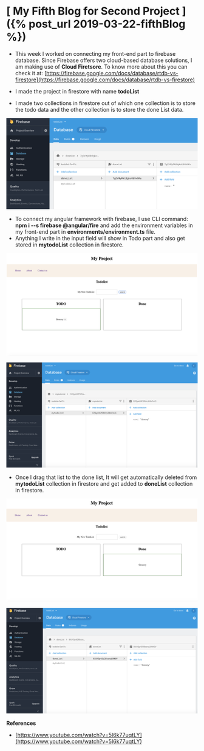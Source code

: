 # [ My Fifth Blog for Second Project ]({% post_url 2019-03-22-fifthBlog %})

- This week I worked on connecting my front-end part to firebase database. Since Firebase offers two cloud-based database solutions, I am making use of **Cloud Firetsore**. To know more about this you can check it at: [https://firebase.google.com/docs/database/rtdb-vs-firestore](https://firebase.google.com/docs/database/rtdb-vs-firestore)

- I made the project in firestore with name **todoList**
- I made two collections in firestore out of which one collection is to store the todo data and the other collection is to store the done List data.

![Image](/Images/image13.png)

- To connect my angular framework with firebase, I use CLI command: **npm i \-\-s firebase @angular/fire** and add the environment variables in my front-end part in **environments/environment.ts** file.
- Anything I write in the input field will show in Todo part and also get stored in **mytodoList** collection in firestore.

![Image](/Images/image14.png)

![Image](/Images/image15.png)

- Once I drag that list to the done list, It will get automatically deleted from **mytodoList** collection in firestore and get added to **doneList** collection in firestore.

![Image](/Images/image17.png)

![Image](/Images/image16.png)

**References**
- [https://www.youtube.com/watch?v=5I6k77uqtLY](https://www.youtube.com/watch?v=5I6k77uqtLY)
